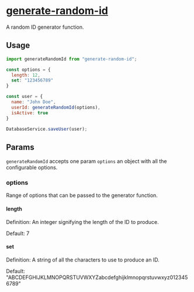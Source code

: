 # [generate-random-id](https://www.npmjs.com/package/generate-random-id)

A random ID generator function.

## Usage

```javascript
import generateRandomId from "generate-random-id";

const options = {
  length: 12,
  set: "123456789"
}

const user = {
  name: "John Doe",
  userId: generateRandomId(options),
  isActive: true
}

DatabaseService.saveUser(user);
```


## Params

`generateRandomId` accepts one param `options` an object with all the configurable options.

### options

Range of options that can be passed to the generator function.

#### length

Definition: An integer signifying the length of the ID to produce.

Default: 7

#### set

Definition: A string of all the characters to use to produce an ID.

Default: "ABCDEFGHIJKLMNOPQRSTUVWXYZabcdefghijklmnopqrstuvwxyz0123456789"
